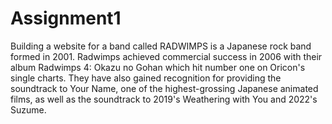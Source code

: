 <h1>Assignment1</h1>

Building a website for a band called RADWIMPS is a Japanese rock band formed in 2001. Radwimps achieved commercial success in 2006 with their album Radwimps 4: Okazu no Gohan which hit number one on Oricon's single charts. They have also gained recognition for providing the soundtrack to Your Name, one of the highest-grossing Japanese animated films, as well as the soundtrack to 2019's Weathering with You and 2022's Suzume.
